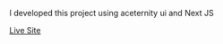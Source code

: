 I developed this project using aceternity ui and Next JS

[Live Site](https://music-academy-next-js.vercel.app/)
